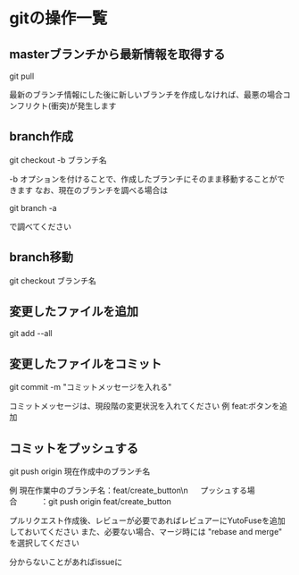 # gitの操作一覧

## masterブランチから最新情報を取得する
git pull

最新のブランチ情報にした後に新しいブランチを作成しなければ、最悪の場合コンフリクト(衝突)が発生します

## branch作成
git checkout -b ブランチ名

-b オプションを付けることで、作成したブランチにそのまま移動することができます
なお、現在のブランチを調べる場合は

git branch -a

で調べてください

## branch移動
git checkout ブランチ名

## 変更したファイルを追加
git add --all

## 変更したファイルをコミット
git commit -m "コミットメッセージを入れる"

コミットメッセージは、現段階の変更状況を入れてください
例 feat:ボタンを追加

## コミットをプッシュする
git push origin 現在作成中のブランチ名

例 現在作業中のブランチ名：feat/create_button\n
　 プッシュする場合　　　：git push origin feat/create_button



プルリクエスト作成後、レビューが必要であればレビュアーにYutoFuseを追加しておいてください
また、必要ない場合、マージ時には "rebase and merge" を選択してください

分からないことがあればissueに

